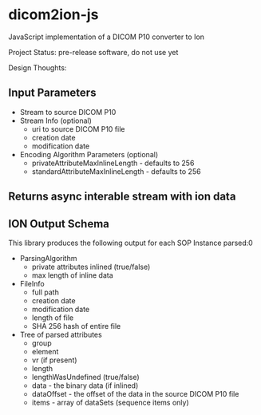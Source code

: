 # dicom2ion-js
JavaScript implementation of a DICOM P10 converter to Ion

Project Status: pre-release software, do not use yet

Design Thoughts:

## Input Parameters
- Stream to source DICOM P10
- Stream Info (optional)
  - uri to source DICOM P10 file
  - creation date
  - modification date
- Encoding Algorithm Parameters (optional)
  - privateAttributeMaxInlineLength - defaults to 256
  - standardAttributeMaxInlineLength - defaults to 256

## Returns async interable stream with ion data

## ION Output Schema

This library produces the following output for each SOP Instance parsed:0

- ParsingAlgorithm
  - private attributes inlined (true/false)
  - max length of inline data
- FileInfo
  - full path
  - creation date
  - modification date
  - length of file
  - SHA 256 hash of entire file
- Tree of parsed attributes
  - group
  - element
  - vr (if present)
  - length
  - lengthWasUndefined (true/false)
  - data - the binary data (if inlined)
  - dataOffset - the offset of the data in the source DICOM P10 file
  - items - array of dataSets (sequence items only)
